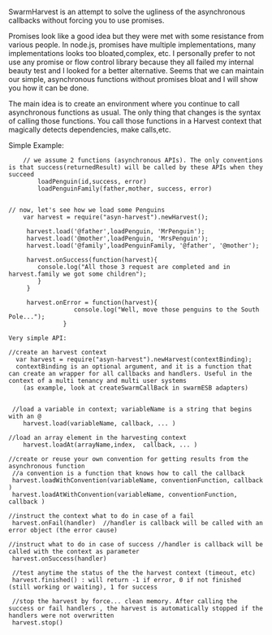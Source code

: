 SwarmHarvest is an attempt to solve the ugliness of the asynchronous callbacks without forcing you to use promises.

 Promises look like a good idea but they were met with some resistance from various people. In node.js, promises  have multiple implementations, many implementations looks too bloated,complex, etc.
 I personally prefer to not use any promise or flow control library because they all failed my internal beauty test and I looked for a better alternative.
 Seems that we can maintain our simple, asynchronous functions without promises bloat and I will show you how it can be done.

 The main idea is to create an environment where you continue to call asynchronous functions as usual.
 The only thing that changes is the syntax of calling those functions. You call those functions in a Harvest context that magically detects dependencies, make calls,etc.

  Simple Example:

        // we assume 2 functions (asynchronous APIs). The only conventions is that success(returnedResult) will be called by these APIs when they succeed
            loadPenguin(id,success, error)
            loadPenguinFamily(father,mother, success, error)


    // now, let's see how we load some Penguins
        var harvest = require("asyn-harvest").newHarvest();

         harvest.load('@father',loadPenguin, 'MrPenguin');
         harvest.load('@mother',loadPenguin, 'MrsPenguin');
         harvest.load('@family',loadPenguinFamily, '@father', '@mother');

         harvest.onSuccess(function(harvest){
            console.log("All those 3 request are completed and in harvest.family we got some children");
            }
         }

         harvest.onError = function(harvest){
                      console.log("Well, move those penguins to the South Pole...");
                   }

    Very simple API:

    //create an harvest context
      var harvest = require("asyn-harvest").newHarvest(contextBinding);
      contextBinding is an optional argument, and it is a function that can create an wrapper for all callbacks and handlers. Useful in the context of a multi tenancy and multi user systems
        (as example, look at createSwarmCallBack in swarmESB adapters)


     //load a variable in context; variableName is a string that begins with an @
        harvest.load(variableName, callback, ... )

    //load an array element in the harvesting context
        harvest.loadAt(arrayName,index,  callback, ... )

    //create or reuse your own convention for getting results from the asynchronous function
     //a convention is a function that knows how to call the callback
     harvest.loadWithConvention(variableName, conventionFunction, callback )
     harvest.loadAtWithConvention(variableName, conventionFunction, callback )

    //instruct the context what to do in case of a fail
     harvest.onFail(handler)  //handler is callback will be called with an error object (the error cause)

    //instruct what to do in case of success //handler is callback will be called with the context as parameter
     harvest.onSuccess(handler)

     //test anytime the status of the the harvest context (timeout, etc)
     harvest.finished() : will return -1 if error, 0 if not finished (still working or waiting), 1 for success

     //stop the harvest by force... clean memory. After calling the success or fail handlers , the harvest is automatically stopped if the handlers were not overwritten
     harvest.stop()






